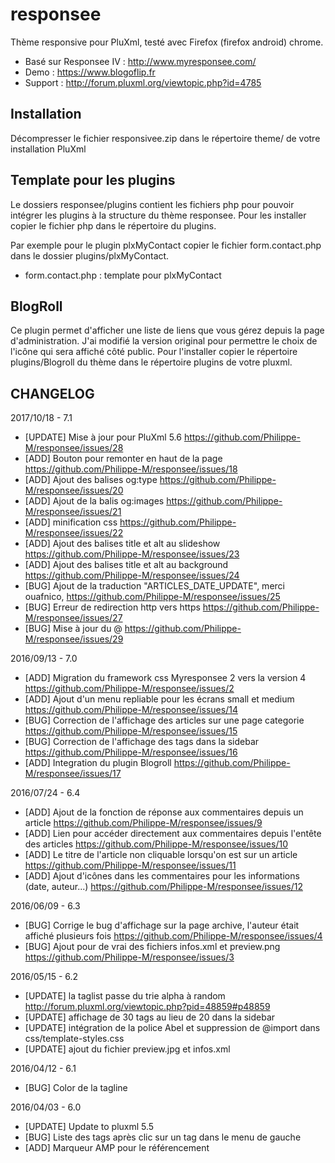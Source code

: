 # responsee

Thème responsive pour PluXml, testé avec Firefox (firefox android) chrome.

* Basé sur Responsee IV : http://www.myresponsee.com/
* Demo : https://www.blogoflip.fr
* Support : http://forum.pluxml.org/viewtopic.php?id=4785

## Installation
Décompresser le fichier responsivee.zip dans le répertoire theme/ de votre installation PluXml

## Template pour les plugins
Le dossiers responsee/plugins contient les fichiers php pour pouvoir intégrer les plugins à la structure du thème responsee. Pour les installer copier le fichier php dans le répertoire du plugins.

Par exemple pour le plugin plxMyContact copier le fichier form.contact.php dans le dossier plugins/plxMyContact.

* form.contact.php : template pour plxMyContact

## BlogRoll
Ce plugin permet d'afficher une liste de liens que vous gérez depuis la page d'administration. J'ai modifié la version original pour permettre le choix de l'icône qui sera affiché côté public. Pour l'installer copier le répertoire plugins/Blogroll du thème dans le répertoire plugins de votre pluxml.

## CHANGELOG
2017/10/18 - 7.1
- [UPDATE] Mise à jour pour PluXml 5.6 https://github.com/Philippe-M/responsee/issues/28
- [ADD] Bouton pour remonter en haut de la page https://github.com/Philippe-M/responsee/issues/18
- [ADD] Ajout des balises og:type https://github.com/Philippe-M/responsee/issues/20
- [ADD] Ajout de la balis og:images https://github.com/Philippe-M/responsee/issues/21
- [ADD] minification css https://github.com/Philippe-M/responsee/issues/22
- [ADD] Ajout des balises title et alt au slideshow https://github.com/Philippe-M/responsee/issues/23
- [ADD] Ajout des balises title et alt au background https://github.com/Philippe-M/responsee/issues/24
- [BUG] Ajout de la traduction "ARTICLES_DATE_UPDATE", merci ouafnico, https://github.com/Philippe-M/responsee/issues/25
- [BUG] Erreur de redirection http vers https https://github.com/Philippe-M/responsee/issues/27
- [BUG] Mise à jour du @ https://github.com/Philippe-M/responsee/issues/29

2016/09/13 - 7.0
- [ADD] Migration du framework css Myresponsee 2 vers la version 4 https://github.com/Philippe-M/responsee/issues/2
- [ADD] Ajout d'un menu repliable pour les écrans small et medium https://github.com/Philippe-M/responsee/issues/14
- [BUG] Correction de l'affichage des articles sur une page categorie https://github.com/Philippe-M/responsee/issues/15
- [BUG] Correction de l'affichage des tags dans la sidebar https://github.com/Philippe-M/responsee/issues/16
- [ADD] Integration du plugin Blogroll https://github.com/Philippe-M/responsee/issues/17

2016/07/24 - 6.4
- [ADD] Ajout de la fonction de réponse aux commentaires depuis un article https://github.com/Philippe-M/responsee/issues/9
- [ADD] Lien pour accéder directement aux commentaires depuis l'entête des articles https://github.com/Philippe-M/responsee/issues/10
- [ADD] Le titre de l'article non cliquable lorsqu'on est sur un article https://github.com/Philippe-M/responsee/issues/11
- [ADD] Ajout d'icônes dans les commentaires pour les informations (date, auteur...) https://github.com/Philippe-M/responsee/issues/12

2016/06/09 - 6.3
- [BUG] Corrige le bug d'affichage sur la page archive, l'auteur était affiché plusieurs fois https://github.com/Philippe-M/responsee/issues/4
- [BUG] Ajout pour de vrai des fichiers infos.xml et preview.png https://github.com/Philippe-M/responsee/issues/3

2016/05/15 - 6.2
- [UPDATE] la taglist passe du trie alpha à random http://forum.pluxml.org/viewtopic.php?pid=48859#p48859
- [UPDATE] affichage de 30 tags au lieu de 20 dans la sidebar
- [UPDATE] intégration de la police Abel et suppression de @import dans css/template-styles.css
- [UPDATE] ajout du fichier preview.jpg et infos.xml

2016/04/12 - 6.1
- [BUG] Color de la tagline

2016/04/03 - 6.0
- [UPDATE] Update to pluxml 5.5
- [BUG] Liste des tags après clic sur un tag dans le menu de gauche
- [ADD] Marqueur AMP pour le référencement

